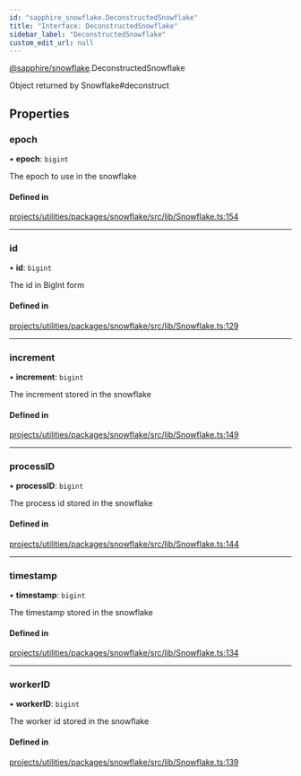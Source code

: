 ```yaml
---
id: "sapphire_snowflake.DeconstructedSnowflake"
title: "Interface: DeconstructedSnowflake"
sidebar_label: "DeconstructedSnowflake"
custom_edit_url: null
---
```


[@sapphire/snowflake](../modules/sapphire_snowflake).DeconstructedSnowflake

Object returned by Snowflake#deconstruct

## Properties

### epoch

• **epoch**: `bigint`

The epoch to use in the snowflake

#### Defined in

[projects/utilities/packages/snowflake/src/lib/Snowflake.ts:154](https://github.com/sapphiredev/utilities/blob/8a451b58/packages/snowflake/src/lib/Snowflake.ts#L154)

___

### id

• **id**: `bigint`

The id in BigInt form

#### Defined in

[projects/utilities/packages/snowflake/src/lib/Snowflake.ts:129](https://github.com/sapphiredev/utilities/blob/8a451b58/packages/snowflake/src/lib/Snowflake.ts#L129)

___

### increment

• **increment**: `bigint`

The increment stored in the snowflake

#### Defined in

[projects/utilities/packages/snowflake/src/lib/Snowflake.ts:149](https://github.com/sapphiredev/utilities/blob/8a451b58/packages/snowflake/src/lib/Snowflake.ts#L149)

___

### processID

• **processID**: `bigint`

The process id stored in the snowflake

#### Defined in

[projects/utilities/packages/snowflake/src/lib/Snowflake.ts:144](https://github.com/sapphiredev/utilities/blob/8a451b58/packages/snowflake/src/lib/Snowflake.ts#L144)

___

### timestamp

• **timestamp**: `bigint`

The timestamp stored in the snowflake

#### Defined in

[projects/utilities/packages/snowflake/src/lib/Snowflake.ts:134](https://github.com/sapphiredev/utilities/blob/8a451b58/packages/snowflake/src/lib/Snowflake.ts#L134)

___

### workerID

• **workerID**: `bigint`

The worker id stored in the snowflake

#### Defined in

[projects/utilities/packages/snowflake/src/lib/Snowflake.ts:139](https://github.com/sapphiredev/utilities/blob/8a451b58/packages/snowflake/src/lib/Snowflake.ts#L139)
